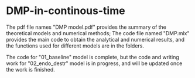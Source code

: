 # DMP-in-continous-time
The pdf file names "DMP model.pdf" provides the summary of the theoretical models and numerical methods;
The code file named "DMP.mlx" provides the main code to obtain the analytical and numerical results, 
and the functions used for different models are in the folders.

The code for "01_baseline" model is complete, but the code and writing work for "02_endo_destr" model is in progress, and will be updated once the work is finished.
